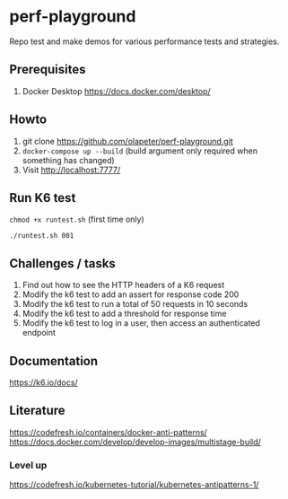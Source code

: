 # perf-playground

Repo test and make demos for various performance tests and strategies.

## Prerequisites

1. Docker Desktop <https://docs.docker.com/desktop/>

## Howto

1. git clone <https://github.com/olapeter/perf-playground.git>
1. `docker-compose up --build` (build argument only required when something has changed)
1. Visit <http://localhost:7777/>

## Run K6 test

`chmod +x runtest.sh` (first time only)

`./runtest.sh 001`

## Challenges / tasks

1. Find out how to see the HTTP headers of a K6 request
1. Modify the k6 test to add an assert for response code 200
1. Modify the k6 test to run a total of 50 requests in 10 seconds
1. Modify the k6 test to add a threshold for response time
1. Modify the k6 test to log in a user, then access an authenticated endpoint

## Documentation

<https://k6.io/docs/>

## Literature

<https://codefresh.io/containers/docker-anti-patterns/>
<https://docs.docker.com/develop/develop-images/multistage-build/>

### Level up

<https://codefresh.io/kubernetes-tutorial/kubernetes-antipatterns-1/>
